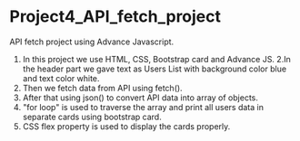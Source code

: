 # Project4_API_fetch_project
API fetch project using Advance Javascript.

1. In this project we use HTML, CSS, Bootstrap card and Advance JS.
2.In the header part we gave text as Users List with background color blue and text color white.
3. Then we fetch data from API using fetch().
4. After that using json() to convert API data into array of objects.
5. "for loop" is used to traverse the array and print all users data in separate cards using bootstrap card.
6. CSS flex property is used to display the cards properly.
